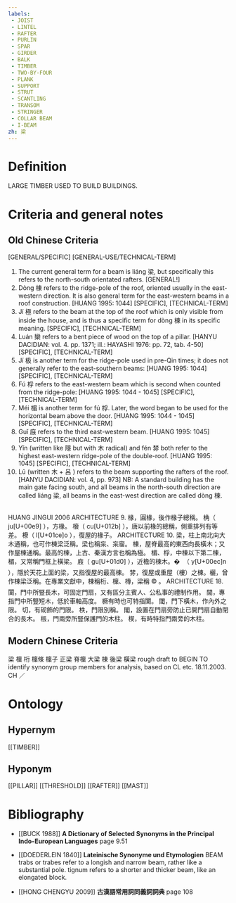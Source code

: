 ```yaml
---
labels: 
 - JOIST
 - LINTEL
 - RAFTER
 - PURLIN
 - SPAR
 - GIRDER
 - BALK
 - TIMBER
 - TWO-BY-FOUR
 - PLANK
 - SUPPORT
 - STRUT
 - SCANTLING
 - TRANSOM
 - STRINGER
 - COLLAR BEAM
 - I-BEAM
zh: 梁
---
```


# Definition
LARGE TIMBER USED TO BUILD BUILDINGS.
# Criteria and general notes
## Old Chinese Criteria
[GENERAL/SPECIFIC]
[GENERAL-USE/TECHNICAL-TERM]
1. The current general term for a beam is liáng 梁, but specifically this refers to the north-south orientated rafters.
[GENERAL!]
2. Dòng 棟 refers to the ridge-pole of the roof, oriented usually in the east-western direction. It is also general term for the east-western beams in a roof construction. [HUANG 1995: 1044]
[SPECIFIC], [TECHNICAL-TERM]
3. Jí 極 refers to the beam at the top of the roof which is only visible from inside the house, and is thus a specific term for dòng 棟 in its specific meaning.
[SPECIFIC], [TECHNICAL-TERM]
4. Luán 欒 refers to a bent piece of wood on the top of a pillar. [HANYU DACIDIAN: vol. 4. pp. 1371; ill.: HAYASHI 1976: pp. 72, tab. 4-50]
[SPECIFIC], [TECHNICAL-TERM]
5. Jí 极 is another term for the ridge-pole used in pre-Qin times; it does not generally refer to the east-southern beams: [HUANG 1995: 1044]
[SPECIFIC], [TECHNICAL-TERM]
6. Fú 桴 refers to the east-western beam which is second when counted from the ridge-pole: [HUANG 1995: 1044 - 1045]
[SPECIFIC], [TECHNICAL-TERM]
7. Méi 楣 is another term for fú 桴. Later, the word began to be used for the horizontal beam above the door. [HUANG 1995: 1044 - 1045]
[SPECIFIC], [TECHNICAL-TERM]
8. Guǐ 庪 refers to the third east-western beam. [HUANG 1995: 1045]
[SPECIFIC], [TECHNICAL-TERM]
9. Yǐn (written like 隱 but with 木 radical) and fén 棼 both refer to the highest east-western ridge-pole of the double-roof. [HUANG 1995: 1045]
[SPECIFIC], [TECHNICAL-TERM]
10. Lǔ (written 木 + 呂 ) refers to the beam supporting the rafters of the roof. [HANYU DACIDIAN: vol. 4, pp. 973]
NB: A standard building has the main gate facing south, and all beams in the north-south direction are called liáng 梁, all beams in the east-west direction are called dòng 棟.
## 
HUANG JINGUI 2006
ARCHITECTURE 9.
椽，圓椽，後作椽子總稱。
桷（ ju[U+00e9] ），方椽。
榱（ cu[U+012b] ），唐以前椽的總稱，側重排列有等差。
橑（ l[U+01ce]o ），復屋的椽子。
ARCHITECTURE 10.
梁，柱上南北向大木通稱，也可作棟梁泛稱。梁也稱杗、杗廇。
棟，屋脊最高的東西向長橫木；又作屋棟通稱。最高的棟，上古、秦漢方言也稱為極。
楣、桴，中棟以下第二棟，楣，又常稱門框上橫梁。
庪（ gu[U+01d0] ），近檐的棟木。�  （ y[U+00ec]n ），隱於天花上面的梁，又指復屋的最高棟。
棼，復屋或重屋（樓）之棟。欐，曾作棟梁泛稱。在專業文獻中，棟稱桁、檁、槫，梁稱 © 。
ARCHITECTURE 18.
闑，門中所豎長木，可固定門扇，又有區分主賓人、公私事的禮制作用。
閫，專指門中所豎短木，低於車軸高度。
橛有時也可特指闑。
閾，門下橫木，作內外之限。
切，有砌飾的門限。
柣，門限別稱。
閣，設置在門扇旁防止已開門扇自動閉合的長木。
棖，門兩旁所豎保護門的木柱。
楔，有時特指門兩旁的木柱。
## Modern Chinese Criteria
梁
檁
桁
檁條
檁子
正梁
脊檁
大梁
棟
後梁
橫梁
rough draft to BEGIN TO identify synonym group members for analysis, based on CL etc. 18.11.2003. CH ／
# Ontology

## Hypernym
[[TIMBER]]
## Hyponym
[[PILLAR]]
[[THRESHOLD]]
[[RAFTER]]
[[MAST]]
# Bibliography
- [[BUCK 1988]]
**A Dictionary of Selected Synonyms in the Principal Indo-European Languages** page 9.51

- [[DOEDERLEIN 1840]]
**Lateinische Synonyme und Etymologien** 
BEAM
trabs or trabes refer to a longish and narrow beam, rather like a substantial pole.
tignum refers to a shorter and thicker beam, like an elongated block.
- [[HONG CHENGYU 2009]]
**古漢語常用詞同義詞詞典** page 108
